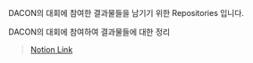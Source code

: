 DACON의 대회에 참여한 결과물들을 남기기 위한 Repositories 입니다.

DACON의 대회에 참여하여 결과물들에 대한 정리 

> [Notion Link](https://www.notion.so/DACON-602f938ba9714f4f89f77b8304b3b487)
